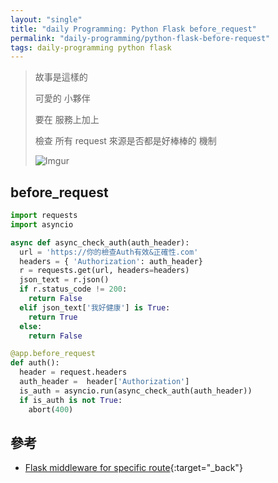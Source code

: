 ```yaml
---
layout: "single"
title: "daily Programming: Python Flask before_request"
permalink: "daily-programming/python-flask-before-request"
tags: daily-programming python flask
---
```


> 故事是這樣的
>
> 可愛的 小夥伴
>
> 要在 服務上加上
>
> 檢查 所有 request 來源是否都是好棒棒的 機制
>
> ![Imgur](https://i.imgur.com/MP4oAQw.jpg)

## before_request

```python
import requests
import asyncio

async def async_check_auth(auth_header):
  url = 'https://你的檢查Auth有效&正確性.com'
  headers = { 'Authorization': auth_header}
  r = requests.get(url, headers=headers)
  json_text = r.json()
  if r.status_code != 200:
    return False
  elif json_text['我好健康'] is True:
    return True
  else:
    return False

@app.before_request
def auth():
  header = request.headers
  auth_header =  header['Authorization']
  is_auth = asyncio.run(async_check_auth(auth_header))
  if is_auth is not True:
    abort(400)
```

## 參考

- [Flask middleware for specific route](https://stackoverflow.com/questions/51691730/flask-middleware-for-specific-route){:target="\_back"}
